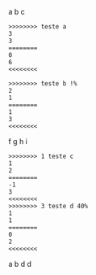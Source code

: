 a b
c

``` Testes
>>>>>>>> teste a
3
3
========
0
6
<<<<<<<<

>>>>>>>> teste b !%
2
1
========
1
3
<<<<<<<<
```
f g
h i
```
>>>>>>>> 1 teste c 
1
2
========
-1
3
<<<<<<<<
>>>>>>>> 3 teste d 40%
1
1
========
0
2
<<<<<<<<
```
a b d
d
